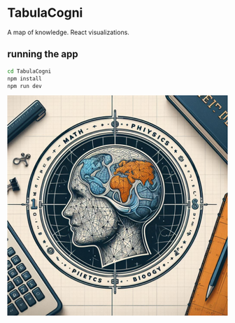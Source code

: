 # TabulaCogni

A map of knowledge. React visualizations.

## running the app

```bash
cd TabulaCogni
npm install
npm run dev
```

![TabulaCogni](TabulaCogni-AI-logo.jpg)
